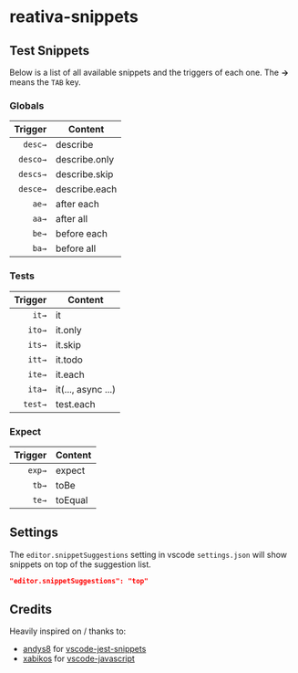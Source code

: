 # reativa-snippets

## Test Snippets

Below is a list of all available snippets and the triggers of each one. The **→** means the `TAB` key.

### Globals

|  Trigger | Content       |
| -------: | ------------- |
|  `desc→` | describe      |
| `desco→` | describe.only |
| `descs→` | describe.skip |
| `desce→` | describe.each |
|    `ae→` | after each    |
|    `aa→` | after all     |
|    `be→` | before each   |
|    `ba→` | before all    |

### Tests

| Trigger | Content            |
| ------: | ------------------ |
|   `it→` | it                 |
|  `ito→` | it.only            |
|  `its→` | it.skip            |
|  `itt→` | it.todo            |
|  `ite→` | it.each            |
|  `ita→` | it(..., async ...) |
| `test→` | test.each          |

### Expect

| Trigger | Content |
| ------: | ------- |
|  `exp→` | expect  |
|   `tb→` | toBe    |
|   `te→` | toEqual |

## Settings

The `editor.snippetSuggestions` setting in vscode `settings.json` will show snippets on top of the suggestion list.

```json
"editor.snippetSuggestions": "top"
```

## Credits

Heavily inspired on / thanks to:

- [andys8](https://github.com/xabikos) for [vscode-jest-snippets](https://github.com/andys8/vscode-jest-snippets)
- [xabikos](https://github.com/xabikos) for [vscode-javascript](https://github.com/xabikos/vscode-javascript)
